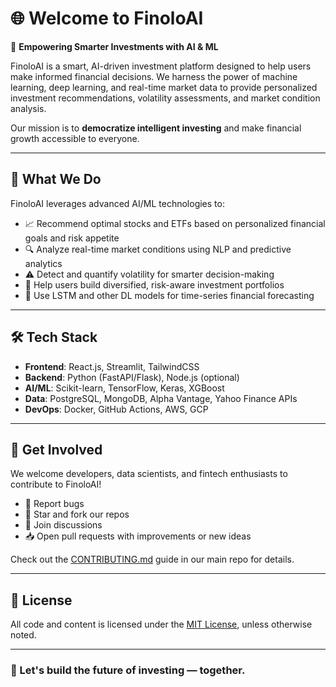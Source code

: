 # 🌐 Welcome to FinoloAI

🚀 **Empowering Smarter Investments with AI & ML**

FinoloAI is a smart, AI-driven investment platform designed to help users make informed financial decisions. We harness the power of machine learning, deep learning, and real-time market data to provide personalized investment recommendations, volatility assessments, and market condition analysis.

Our mission is to **democratize intelligent investing** and make financial growth accessible to everyone.

---

## 🧠 What We Do

FinoloAI leverages advanced AI/ML technologies to:

- 📈 Recommend optimal stocks and ETFs based on personalized financial goals and risk appetite
- 🔍 Analyze real-time market conditions using NLP and predictive analytics
- ⚠️ Detect and quantify volatility for smarter decision-making
- 💼 Help users build diversified, risk-aware investment portfolios
- 🧮 Use LSTM and other DL models for time-series financial forecasting

---



## 🛠️ Tech Stack

- **Frontend**: React.js, Streamlit, TailwindCSS
- **Backend**: Python (FastAPI/Flask), Node.js (optional)
- **AI/ML**: Scikit-learn, TensorFlow, Keras, XGBoost
- **Data**: PostgreSQL, MongoDB, Alpha Vantage, Yahoo Finance APIs
- **DevOps**: Docker, GitHub Actions, AWS, GCP

---

## 🤝 Get Involved

We welcome developers, data scientists, and fintech enthusiasts to contribute to FinoloAI!

- 🐛 Report bugs
- 🌟 Star and fork our repos
- 💬 Join discussions
- 📥 Open pull requests with improvements or new ideas

Check out the [CONTRIBUTING.md](https://github.com/FinoloAI/FinoloAI/blob/main/CONTRIBUTING.md) guide in our main repo for details.

---



## 📜 License

All code and content is licensed under the [MIT License](https://github.com/FinoloAI/FinoloAI/blob/main/LICENSE), unless otherwise noted.

---

### 🚀 Let's build the future of investing — together.



<!--
**FinoloAI/FinoloAI** is a ✨ _special_ ✨ repository because its `README.md` (this file) appears on your GitHub profile.

Here are some ideas to get you started:

- 🔭 I’m currently working on ...
- 🌱 I’m currently learning ...
- 👯 I’m looking to collaborate on ...
- 🤔 I’m looking for help with ...
- 💬 Ask me about ...
- 📫 How to reach me: ...
- 😄 Pronouns: ...
- ⚡ Fun fact: ...
-->
